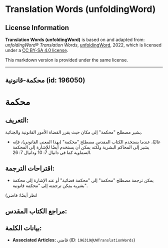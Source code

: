 # Translation Words (unfoldingWord)

## License Information

**Translation Words (unfoldingWord)** is based on and adapted from: _unfoldingWord® Translation Words_, [unfoldingWord](https://unfoldingword.org/utw), 2022, which is licensed under a [CC BY-SA 4.0 license](https://creativecommons.org/licenses/by-sa/4.0/legalcode.en).

This markdown version is provided under the same license.



--------------------------------

## محكمة-قانونية (id: 196050)

محكمة
=====

التعريف:
--------

يشير مصطلح "محكمة" إلى مكان حيث يقرر القضاة الأمور القانونية والجنائية.

* غالبًا، عندما يستخدم الكتاب المقدس مصطلح "محكمة" (بهذا المعنى القانوني)، فإنه يشير إلى المحاكم البشرية ولكنه يمكن أن يستخدم أيضًا للإشارة إلى المحكمة السماوية كما في دانيال 7: 10 ودانيال 7: 26\.

اقتراحات الترجمة:
-----------------

* يمكن ترجمة مصطلح "محكمة" إلى "محكمة قضائية" أو عند الإشارة إلى محكمة بشرية يمكن ترجمته إلى "محكمة قانونية".

(انظر أيضًا: قاضي

مراجع الكتاب المقدس:
--------------------

بيانات الكلمة:
--------------

* **Associated Articles:** قاضي (ID: `196319@UWTranslationWords`)

